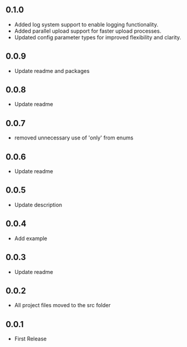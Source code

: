 ## 0.1.0

- Added log system support to enable logging functionality.
- Added parallel upload support for faster upload processes.
- Updated config parameter types for improved flexibility and clarity.

## 0.0.9

- Update readme and packages

## 0.0.8

- Update readme

## 0.0.7

- removed unnecessary use of 'only' from enums

## 0.0.6

- Update readme

## 0.0.5

- Update description

## 0.0.4

- Add example

## 0.0.3

- Update readme

## 0.0.2

- All project files moved to the src folder

## 0.0.1

- First Release
